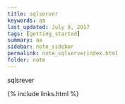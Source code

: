 ```yaml
---
title: sqlserver
keywords: aa 
last_updated: July 9, 2017
tags: [getting_started]
summary: aa 
sidebar: note_sidebar
permalink: note_sqlserverindex.html
folder: note 
---
```


sqlsrever

{% include links.html %}
